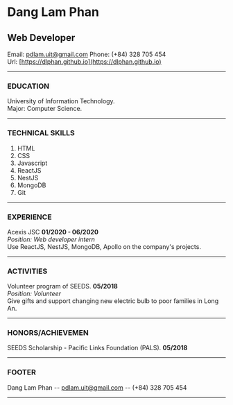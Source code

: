 # Dang Lam Phan
## Web Developer

Email: [pdlam.uit@gmail.com](pdlam.uit@gmail.com)
Phone: (+84) 328 705 454  
Url: [https://dlphan.github.io](https://dlphan.github.io)

------

### EDUCATION

University of Information Technology.  
Major: Computer Science.

-------

### TECHNICAL SKILLS

1. HTML
1. CSS
1. Javascript
1. ReactJS
1. NestJS
1. MongoDB
1. Git

------

### EXPERIENCE
Acexis JSC
__01/2020 - 06/2020__  
*Position: Web developer intern*  
Use ReactJS, NestJS, MongoDB, Apollo on the company's projects.

------

### ACTIVITIES

Volunteer program of SEEDS.
__05/2018__  
*Position: Volunteer*  
Give gifts and support changing new electric bulb to poor families in Long An.

------

### HONORS/ACHIEVEMEN

SEEDS Scholarship - Pacific Links Foundation (PALS).
__05/2018__

------

### FOOTER

Dang Lam Phan -- [pdlam.uit@gmail.com](pdlam.uit@gmail.com) -- (+84) 328 705 454

------
